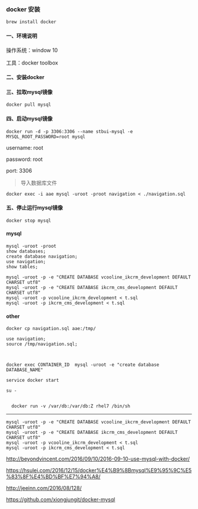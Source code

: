 ### docker 安装

```
brew install docker
```

#### 一、环境说明

操作系统：window 10

工具：docker toolbox


#### 二、安装docker


#### 三、拉取mysql镜像

```
docker pull mysql
```

#### 四、启动mysql镜像
```
docker run -d -p 3306:3306 --name stbui-mysql -e MYSQL_ROOT_PASSWORD=root mysql
```

username: root

password: root

port:     3306

> 导入数据库文件
```
docker exec -i aae mysql -uroot -proot navigation < ./navigation.sql

```

#### 五、停止运行mysql镜像
```
docker stop mysql
```

#### mysql

```
mysql -uroot -proot
show databases;
create database navigation;
use navigation;
show tables;

mysql -uroot -p -e "CREATE DATABASE vcooline_ikcrm_development DEFAULT CHARSET utf8"
mysql -uroot -p -e "CREATE DATABASE ikcrm_cms_development DEFAULT CHARSET utf8"
mysql -uroot -p vcooline_ikcrm_development < t.sql
mysql -uroot -p ikcrm_cms_development < t.sql

```
#### other

```
docker cp navigation.sql aae:/tmp/

use navigation;
source /tmp/navigation.sql;



docker exec CONTAINER_ID  mysql -uroot -e "create database DATABASE_NAME"

service docker start

su -


  docker run -v /var/db:/var/db:Z rhel7 /bin/sh
```

---

```
mysql -uroot -p -e "CREATE DATABASE vcooline_ikcrm_development DEFAULT CHARSET utf8"
mysql -uroot -p -e "CREATE DATABASE ikcrm_cms_development DEFAULT CHARSET utf8"
mysql -uroot -p vcooline_ikcrm_development < t.sql
mysql -uroot -p ikcrm_cms_development < t.sql
```

http://beyondvincent.com/2016/09/10/2016-09-10-use-mysql-with-docker/

https://hsulei.com/2016/12/15/docker%E4%B9%8Bmysql%E9%95%9C%E5%83%8F%E4%BD%BF%E7%94%A8/

http://jeeinn.com/2016/08/128/

https://github.com/xiongjungit/docker-mysql
